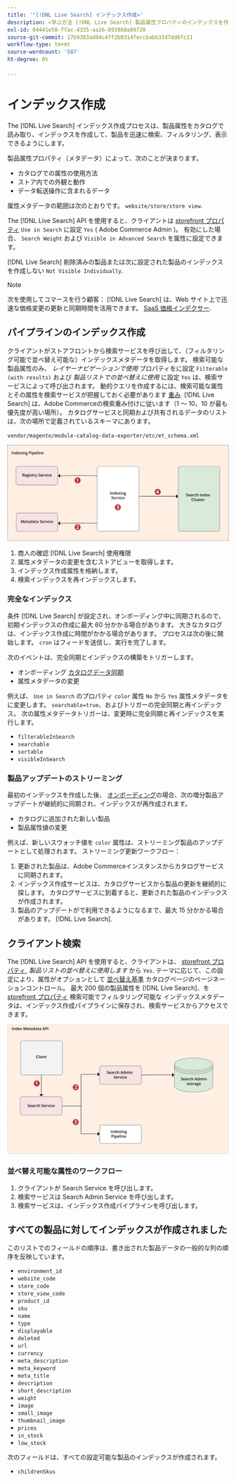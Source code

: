 ```yaml
---
title: '"[!DNL Live Search] インデックス作成»'
description: «学ぶ方法 [!DNL Live Search] 製品属性プロパティのインデックスを作成します。"
exl-id: 04441e58-ffac-4335-aa26-893988a89720
source-git-commit: 17b9383ad84c47f2b0314feccbabb33d7dd8fc11
workflow-type: tm+mt
source-wordcount: '587'
ht-degree: 0%

---
```


# インデックス作成

The [!DNL Live Search] インデックス作成プロセスは、製品属性をカタログで読み取り、インデックスを作成して、製品を迅速に検索、フィルタリング、表示できるようにします。

製品属性プロパティ（メタデータ）によって、次のことが決まります。

* カタログでの属性の使用方法
* ストア内での外観と動作
* データ転送操作に含まれるデータ

属性メタデータの範囲は次のとおりです。 `website/store/store view`.

The [!DNL Live Search] API を使用すると、クライアントは [storefront プロパティ](https://experienceleague.adobe.com/docs/commerce-admin/catalog/product-attributes/product-attributes.html) `Use in Search` に設定 `Yes` ( Adobe Commerce Admin )。 有効にした場合、 `Search Weight` および `Visible in Advanced Search` を属性に設定できます。

[!DNL Live Search] 削除済みの製品または次に設定された製品のインデックスを作成しない `Not Visible Individually`.

>[!NOTE]
>
> 次を使用してコマースを行う顧客： [!DNL Live Search] は、Web サイト上で迅速な価格変更の更新と同期時間を活用できます。 [SaaS 価格インデクサー](../price-index/price-indexing.md).

## パイプラインのインデックス作成

クライアントがストアフロントから検索サービスを呼び出して、（フィルタリング可能で並べ替え可能な）インデックスメタデータを取得します。 検索可能な製品属性のみ、 *レイヤーナビゲーションで使用* プロパティをに設定 `Filterable (with results)` および *製品リストでの並べ替えに使用* に設定 `Yes` は、検索サービスによって呼び出されます。
動的クエリを作成するには、検索可能な属性とその属性を検索サービスが把握しておく必要があります [重み](https://experienceleague.adobe.com/docs/commerce-admin/catalog/catalog/search/search-results.html#weighted-search). [!DNL Live Search] は、Adobe Commerceの検索重み付けに従います（1 ～ 10、10 が最も優先度が高い場所）。 カタログサービスと同期および共有されるデータのリストは、次の場所で定義されているスキーマにあります。

`vendor/magento/module-catalog-data-exporter/etc/et_schema.xml`

![[!DNL Live Search] インデックス作成クライアント検索図](assets/indexing-pipeline.svg)

1. 商人の確認 [!DNL Live Search] 使用権限
1. 属性メタデータの変更を含むストアビューを取得します。
1. インデックス作成属性を格納します。
1. 検索インデックスを再インデックスします。

### 完全なインデックス

条件 [!DNL Live Search] が設定され、オンボーディング中に同期されるので、初期インデックスの作成に最大 60 分かかる場合があります。 大きなカタログは、インデックス作成に時間がかかる場合があります。 プロセスは次の後に開始します。 `cron` はフィードを送信し、実行を完了します。

次のイベントは、完全同期とインデックスの構築をトリガーします。

* オンボーディング [カタログデータ同期](install.md#synchronize-catalog-data)
* 属性メタデータの変更

例えば、 `Use in Search` のプロパティ `color` 属性 `No` から `Yes` 属性メタデータをに変更します。 `searchable=true`、およびトリガーの完全同期と再インデックス。 次の属性メタデータトリガーは、変更時に完全同期と再インデックスを実行します。

* `filterableInSearch`
* `searchable`
* `sortable`
* `visibleInSearch`

### 製品アップデートのストリーミング

最初のインデックスを作成した後、 [オンボーディング](install.md#synchronize-catalog-data)の場合、次の増分製品アップデートが継続的に同期され、インデックスが再作成されます。

* カタログに追加された新しい製品
* 製品属性値の変更

例えば、新しいスウォッチ値を `color` 属性は、ストリーミング製品のアップデートとして処理されます。
ストリーミング更新ワークフロー：

1. 更新された製品は、Adobe Commerceインスタンスからカタログサービスに同期されます。
1. インデックス作成サービスは、カタログサービスから製品の更新を継続的に探します。 カタログサービスに到着すると、更新された製品のインデックスが作成されます。
1. 製品のアップデートがで利用できるようになるまで、最大 15 分かかる場合があります。 [!DNL Live Search].

## クライアント検索

The [!DNL Live Search] API を使用すると、クライアントは、 [storefront プロパティ](https://experienceleague.adobe.com/docs/commerce-admin/catalog/product-attributes/product-attributes.html), *製品リストの並べ替えに使用します* から `Yes`. テーマに応じて、この設定により、属性がオプションとして [並べ替え基準](https://experienceleague.adobe.com/docs/commerce-admin/catalog/catalog/navigation/navigation.html) カタログページのページネーションコントロール。 最大 200 個の製品属性を [!DNL Live Search]、を [storefront プロパティ](https://experienceleague.adobe.com/docs/commerce-admin/catalog/product-attributes/product-attributes.html) 検索可能でフィルタリング可能な
インデックスメタデータは、インデックス作成パイプラインに保存され、検索サービスからアクセスできます。

![[!DNL Live Search] インデックスメタデータ API 図](assets/index-metadata-api.svg)

### 並べ替え可能な属性のワークフロー

1. クライアントが Search Service を呼び出します。
1. 検索サービスは Search Admin Service を呼び出します。
1. 検索サービスは、インデックス作成パイプラインを呼び出します。

## すべての製品に対してインデックスが作成されました

このリストでのフィールドの順序は、書き出された製品データの一般的な列の順序を反映しています。

* `environment_id`
* `website_code`
* `store_code`
* `store_view_code`
* `product_id`
* `sku`
* `name`
* `type`
* `displayable`
* `deleted`
* `url`
* `currency`
* `meta_description`
* `meta_keyword`
* `meta_title`
* `description`
* `short_description`
* `weight`
* `image`
* `small_image`
* `thumbnail_image`
* `prices`
* `in_stock`
* `low_stock`

次のフィールドは、すべての設定可能な製品のインデックスが作成されます。

* `childrenSkus`
